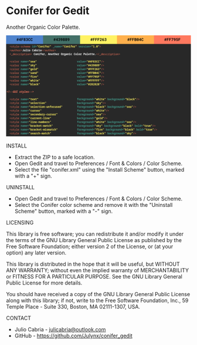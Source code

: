 # Conifer for Gedit
Another Organic Color Palette.

![alt text](conifer_new.png)

  INSTALL
 
 - Extract the ZIP to a safe location.
 - Open Gedit and travel to Preferences / Font & Colors / Color Scheme.
 - Select the file "conifer.xml" using the "Install Scheme" button, 
   marked with a "+" sign.

  UNINSTALL

 - Open Gedit and travel to Preferences / Font & Colors / Color Scheme.
 - Select the Conifer color scheme and remove it with the "Uninstall Scheme" 
   button, marked with a "-" sign.
  
  LICENSING

 This library is free software; you can redistribute it and/or
 modify it under the terms of the GNU Library General Public
 License as published by the Free Software Foundation; either
 version 2 of the License, or (at your option) any later version.

 This library is distributed in the hope that it will be useful,
 but WITHOUT ANY WARRANTY; without even the implied warranty of
 MERCHANTABILITY or FITNESS FOR A PARTICULAR PURPOSE. See the GNU
 Library General Public License for more details.

 You should have received a copy of the GNU Library General Public
 License along with this library; if not, write to the
 Free Software Foundation, Inc., 59 Temple Place - Suite 330,
 Boston, MA 02111-1307, USA.
 
  CONTACT
 
 - Julio Cabria - julicabria@outlook.com
 - GitHub - https://github.com/Julynx/conifer_gedit
